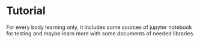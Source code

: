 # Tutorial
For every body learning only, it includes some sources of jupyter notebook for testing and maybe learn more with some documents of needed libraries.

